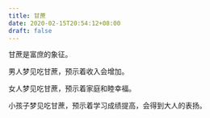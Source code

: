 ```yaml
---
title: 甘蔗
date: 2020-02-15T20:54:12+08:00
draft: false
---
```


甘蔗是富庶的象征。<br>


男人梦见吃甘蔗，预示着收入会增加。<br>


女人梦见吃甘蔗，预示着家庭和睦幸福。<br>


小孩子梦见吃甘蔗，预示着学习成绩提高，会得到大人的表扬。<br>
